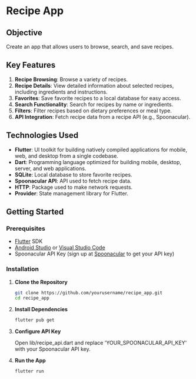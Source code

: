 # Recipe App

## Objective

Create an app that allows users to browse, search, and save recipes.

## Key Features

1. **Recipe Browsing**: Browse a variety of recipes.
2. **Recipe Details**: View detailed information about selected recipes, including ingredients and instructions.
3. **Favorites**: Save favorite recipes to a local database for easy access.
4. **Search Functionality**: Search for recipes by name or ingredients.
5. **Filters**: Filter recipes based on dietary preferences or meal type.
6. **API Integration**: Fetch recipe data from a recipe API (e.g., Spoonacular).

## Technologies Used

- **Flutter**: UI toolkit for building natively compiled applications for mobile, web, and desktop from a single codebase.
- **Dart**: Programming language optimized for building mobile, desktop, server, and web applications.
- **SQLite**: Local database to store favorite recipes.
- **Spoonacular API**: API used to fetch recipe data.
- **HTTP**: Package used to make network requests.
- **Provider**: State management library for Flutter.

## Getting Started

### Prerequisites

- [Flutter](https://flutter.dev/docs/get-started/install) SDK
- [Android Studio](https://developer.android.com/studio) or [Visual Studio Code](https://code.visualstudio.com/Download)
- Spoonacular API Key (sign up at [Spoonacular](https://spoonacular.com/food-api) to get your API key)

### Installation

1. **Clone the Repository**

   ```sh
   git clone https://github.com/yourusername/recipe_app.git
   cd recipe_app

2. **Install Dependencies**

   ```sh
   flutter pub get

3. **Configure API Key**

   Open lib/recipe_api.dart and replace 'YOUR_SPOONACULAR_API_KEY' with your Spoonacular API key.

4. **Run the App**

   ```sh
   flutter run

 
